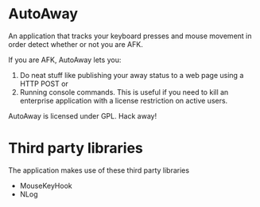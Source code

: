 # AutoAway
An application that tracks your keyboard presses and mouse movement in order detect whether or not you are AFK.

If you are AFK, AutoAway lets you:

1. Do neat stuff like publishing your away status to a web page using a HTTP POST or
2. Running console commands. This is useful if you need to kill an enterprise application with a license restriction on active users.

AutoAway is licensed under GPL. Hack away!

# Third party libraries
The application makes use of these third party libraries
* MouseKeyHook
* NLog
